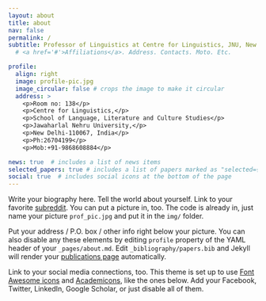 ```yaml
---
layout: about
title: about
nav: false
permalink: /
subtitle: Professor of Linguistics at Centre for Linguistics, JNU, New Delhi
  # <a href='#'>Affiliations</a>. Address. Contacts. Moto. Etc.

profile:
  align: right
  image: profile-pic.jpg
  image_circular: false # crops the image to make it circular
  address: >
    <p>Room no: 138</p>
    <p>Centre for Linguistics,</p>
    <p>School of Language, Literature and Culture Studies</p>
    <p>Jawaharlal Nehru University,</p>
    <p>New Delhi-110067, India</p>
    <p>Ph:26704199</p>
    <p>Mob:+91-9868608884</p>

news: true  # includes a list of news items
selected_papers: true # includes a list of papers marked as "selected={true}"
social: true  # includes social icons at the bottom of the page
---
```


Write your biography here. Tell the world about yourself. Link to your favorite [subreddit](http://reddit.com). You can put a picture in, too. The code is already in, just name your picture `prof_pic.jpg` and put it in the `img/` folder.

Put your address / P.O. box / other info right below your picture. You can also disable any these elements by editing `profile` property of the YAML header of your `_pages/about.md`. Edit `_bibliography/papers.bib` and Jekyll will render your [publications page](/al-folio/publications/) automatically.

Link to your social media connections, too. This theme is set up to use [Font Awesome icons](http://fortawesome.github.io/Font-Awesome/) and [Academicons](https://jpswalsh.github.io/academicons/), like the ones below. Add your Facebook, Twitter, LinkedIn, Google Scholar, or just disable all of them.
